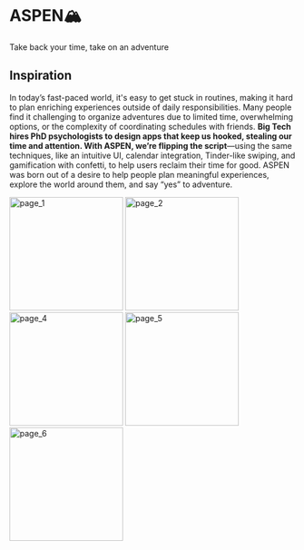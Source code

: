 # ASPEN🏔️
Take back your time, take on an adventure

## Inspiration
In today’s fast-paced world, it's easy to get stuck in routines, making it hard to plan enriching experiences outside of daily responsibilities. Many people find it challenging to organize adventures due to limited time, overwhelming options, or the complexity of coordinating schedules with friends. **Big Tech hires PhD psychologists to design apps that keep us hooked, stealing our time and attention. With ASPEN, we’re flipping the script**—using the same techniques, like an intuitive UI, calendar integration, Tinder-like swiping, and gamification with confetti, to help users reclaim their time for good. ASPEN was born out of a desire to help people plan meaningful experiences, explore the world around them, and say “yes” to adventure.

<img width="200" alt="page_1" src="https://github.com/user-attachments/assets/4a670d7a-4727-41ff-b769-7a01c0dfd1c8">
<img width="200" alt="page_2" src="https://github.com/user-attachments/assets/59ea71a3-4a59-4cce-94e5-1a219b8dd86c">
<img width="200" alt="page_4" src="https://github.com/user-attachments/assets/fefd985c-85c6-4649-b2f2-d8e6ac374845">
<img width="200" alt="page_5" src="https://github.com/user-attachments/assets/b4d0c7ce-42a0-4ab2-a0e3-12568741ad5b">
<img width="200" alt="page_6" src="https://github.com/user-attachments/assets/6d02e9db-2628-4f7c-bb19-0a388819bb74">
